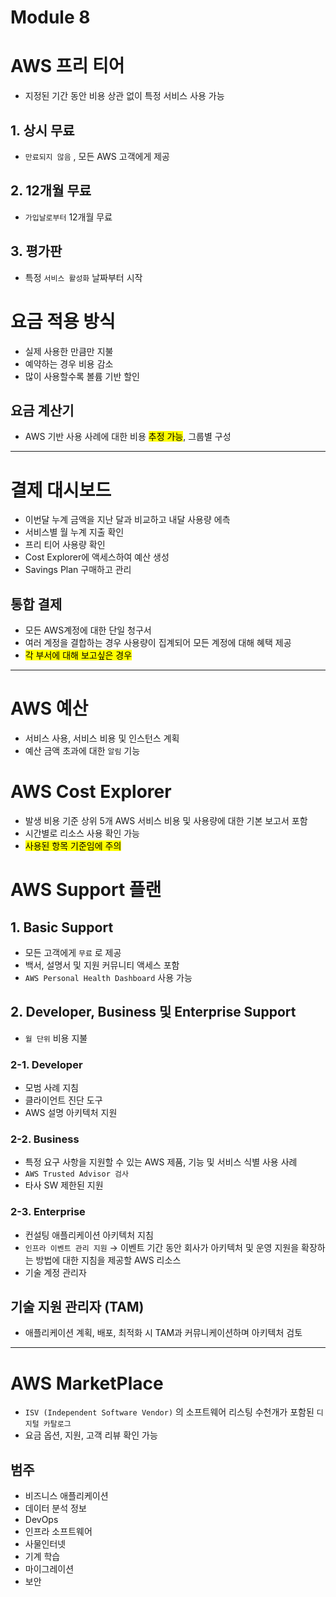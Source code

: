 # Module 8

# AWS 프리 티어

-   지정된 기간 동안 비용 상관 없이 특정 서비스 사용 가능

## 1. 상시 무료

-   `만료되지 않음` , 모든 AWS 고객에게 제공

## 2. 12개월 무료

-   `가입날로부터` 12개월 무료

## 3. 평가판

-   특정 `서비스 활성화` 날짜부터 시작

# 요금 적용 방식

-   실제 사용한 만큼만 지불
-   예약하는 경우 비용 감소
-   많이 사용할수록 볼륨 기반 할인

## 요금 계산기

-   AWS 기반 사용 사례에 대한 비용 <mark>추정 가능</mark>, 그룹별 구성

---

# 결제 대시보드

-   이번달 누계 금액을 지난 달과 비교하고 내달 사용량 에측
-   서비스별 월 누계 지출 확인
-   프리 티어 사용량 확인
-   Cost Explorer에 액세스하여 예산 생성
-   Savings Plan 구매하고 관리

## 통합 결제

-   모든 AWS계정에 대한 단일 청구서
-   여러 계정을 결합하는 경우 사용량이 집계되어 모든 계정에 대해 혜택 제공
- <mark>각 부서에 대해 보고싶은 경우</mark>
---

# AWS 예산

-   서비스 사용, 서비스 비용 및 인스턴스 계획
-   예산 금액 초과에 대한 `알림` 기능

# AWS Cost Explorer

-   발생 비용 기준 상위 5개 AWS 서비스 비용 및 사용량에 대한 기본 보고서 포함
-   시간별로 리소스 사용 확인 가능
- <mark> 사용된 항목 기준임에 주의 </mark>

# AWS Support 플랜

## 1. Basic Support

-   모든 고객에게 `무료` 로 제공
-   백서, 설명서 및 지원 커뮤니티 액세스 포함
-   `AWS Personal Health Dashboard` 사용 가능

## 2. Developer, Business 및 Enterprise Support

-   `월 단위` 비용 지불

### 2-1. Developer

-   모범 사례 지침
-   클라이언트 진단 도구
-   AWS 설명 아키텍처 지원

### 2-2. Business

-   특정 요구 사항을 지원할 수 있는 AWS 제품, 기능 및 서비스 식별 사용 사례
-   `AWS Trusted Advisor 검사`
-   타사 SW 제한된 지원

### 2-3. Enterprise

-   컨설팅 애플리케이션 아키텍처 지침
-   `인프라 이벤트 관리 지원`
  → 이벤트 기간 동안 회사가 아키텍처 및 운영 지원을 확장하는 방법에 대한 지침을 제공할 AWS 리소스
-   기술 계정 관리자

## 기술 지원 관리자 (TAM)

-   애플리케이션 계획, 배포, 최적화 시 TAM과 커뮤니케이션하며 아키텍처 검토

---

# AWS MarketPlace

-   `ISV (Independent Software Vendor)` 의 소프트웨어 리스팅 수천개가 포함된 `디지털 카탈로그`
-   요금 옵션, 지원, 고객 리뷰 확인 가능

## 범주

-   비즈니스 애플리케이션
-   데이터 분석 정보
-   DevOps
-   인프라 소프트웨어
-   사물인터넷
-   기계 학습
-   마이그레이션
-   보안